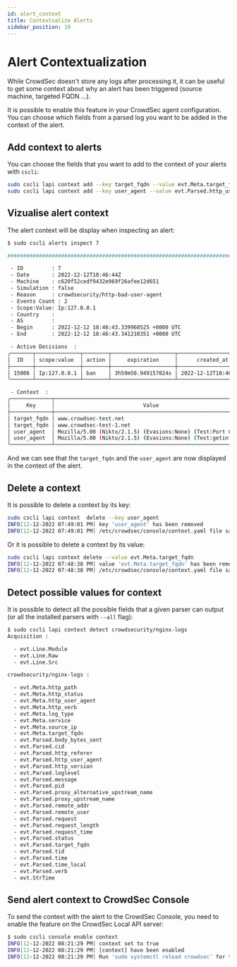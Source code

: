 ```yaml
---
id: alert_context
title: Contextualize Alerts
sidebar_position: 10
---
```




# Alert Contextualization


While CrowdSec doesn't store any logs after processing it, it can be useful to get some context about why an alert has been triggered (source machine, targeted FQDN ...).

It is possible to enable this feature in your CrowdSec agent configuration. You can choose which fields from a parsed log you want to be added in the context of the alert.


## Add context to alerts

You can choose the fields that you want to add to the context of your alerts with `cscli`:

```bash
sudo cscli lapi context add --key target_fqdn --value evt.Meta.target_fqdn
sudo cscli lapi context add --key user_agent --value evt.Parsed.http_user_agent
```


## Vizualise alert context

The alert context will be display when inspecting an alert:

```bash
$ sudo cscli alerts inspect 7

################################################################################################

 - ID         : 7
 - Date       : 2022-12-12T18:46:44Z
 - Machine    : c620f52cedf9432e969f26afee12d651
 - Simulation : false
 - Reason     : crowdsecurity/http-bad-user-agent
 - Events Count : 2
 - Scope:Value: Ip:127.0.0.1
 - Country    : 
 - AS         : 
 - Begin      : 2022-12-12 18:46:43.339960525 +0000 UTC
 - End        : 2022-12-12 18:46:43.341210351 +0000 UTC

 - Active Decisions  :
╭───────┬──────────────┬────────┬────────────────────┬──────────────────────╮
│  ID   │ scope:value  │ action │     expiration     │      created_at      │
├───────┼──────────────┼────────┼────────────────────┼──────────────────────┤
│ 15006 │ Ip:127.0.0.1 │ ban    │ 3h59m50.949157024s │ 2022-12-12T18:46:44Z │
╰───────┴──────────────┴────────┴────────────────────┴──────────────────────╯

 - Context  :
╭─────────────┬──────────────────────────────────────────────────────────────╮
│     Key     │                            Value                             │
├─────────────┼──────────────────────────────────────────────────────────────┤
│ target_fqdn │ www.crowdsec-test.net                                        │
│ target_fqdn │ www.crowdsec-test-1.net                                      │
│ user_agent  │ Mozilla/5.00 (Nikto/2.1.5) (Evasions:None) (Test:Port Check) │
│ user_agent  │ Mozilla/5.00 (Nikto/2.1.5) (Evasions:None) (Test:getinfo)    │
╰─────────────┴──────────────────────────────────────────────────────────────╯
```

And we can see that the `target_fqdn` and the `user_agent` are now displayed in the context of the alert.


## Delete a context

It is possible to delete a context by its key:
```bash
sudo cscli lapi context  delete --key user_agent       
INFO[12-12-2022 07:49:01 PM] key 'user_agent' has been removed            
INFO[12-12-2022 07:49:01 PM] /etc/crowdsec/console/context.yaml file saved
```


Or it is possible to delete a context by its value:

```bash
sudo cscli lapi context delete --value evt.Meta.target_fqdn
INFO[12-12-2022 07:48:38 PM] value 'evt.Meta.target_fqdn' has been removed from key 'target_fqdn' 
INFO[12-12-2022 07:48:38 PM] /etc/crowdsec/console/context.yaml file saved 
```

## Detect possible values for context


It is possible to detect all the possible fields that a given parser can output (or all the installed parsers with `--all` flag):

```bash
$ sudo cscli lapi context detect crowdsecurity/nginx-logs
Acquisition :

  - evt.Line.Module
  - evt.Line.Raw
  - evt.Line.Src

crowdsecurity/nginx-logs :

  - evt.Meta.http_path
  - evt.Meta.http_status
  - evt.Meta.http_user_agent
  - evt.Meta.http_verb
  - evt.Meta.log_type
  - evt.Meta.service
  - evt.Meta.source_ip
  - evt.Meta.target_fqdn
  - evt.Parsed.body_bytes_sent
  - evt.Parsed.cid
  - evt.Parsed.http_referer
  - evt.Parsed.http_user_agent
  - evt.Parsed.http_version
  - evt.Parsed.loglevel
  - evt.Parsed.message
  - evt.Parsed.pid
  - evt.Parsed.proxy_alternative_upstream_name
  - evt.Parsed.proxy_upstream_name
  - evt.Parsed.remote_addr
  - evt.Parsed.remote_user
  - evt.Parsed.request
  - evt.Parsed.request_length
  - evt.Parsed.request_time
  - evt.Parsed.status
  - evt.Parsed.target_fqdn
  - evt.Parsed.tid
  - evt.Parsed.time
  - evt.Parsed.time_local
  - evt.Parsed.verb
  - evt.StrTime

```

## Send alert context to CrowdSec Console


To send the context with the alert to the CrowdSec Console, you need to enable the feature on the CrowdSec Local API server:

```bash
$ sudo cscli console enable context       
INFO[12-12-2022 08:21:29 PM] context set to true                          
INFO[12-12-2022 08:21:29 PM] [context] have been enabled                  
INFO[12-12-2022 08:21:29 PM] Run 'sudo systemctl reload crowdsec' for the new configuration to be effective. 
```
